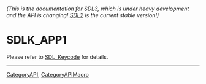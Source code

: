 ###### (This is the documentation for SDL3, which is under heavy development and the API is changing! [SDL2](https://wiki.libsdl.org/SDL2/) is the current stable version!)
# SDLK_APP1

Please refer to [SDL_Keycode](SDL_Keycode) for details.

----
[CategoryAPI](CategoryAPI), [CategoryAPIMacro](CategoryAPIMacro)

